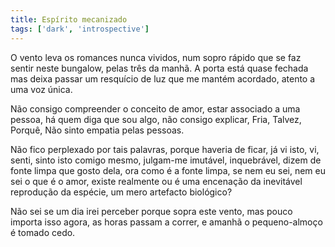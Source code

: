 ```yaml
---
title: Espírito mecanizado
tags: ['dark', 'introspective']
---
```


O vento leva os romances nunca vividos, num sopro rápido que se faz sentir neste bungalow, pelas três da manhã. A porta está quase fechada mas deixa passar um resquício de luz que me mantém acordado, atento a uma voz única.

Não consigo compreender o conceito de amor, estar associado a uma pessoa, há quem diga que sou algo, não consigo explicar, Fria, Talvez, Porquê, Não sinto empatia pelas pessoas.

Não fico perplexado por tais palavras, porque haveria de ficar, já vi isto, vi, senti, sinto isto comigo mesmo, julgam-me imutável, inquebrável, dizem de fonte limpa que gosto dela, ora como é a fonte limpa, se nem eu sei, nem eu sei o que é o amor, existe realmente ou é uma encenação da inevitável reprodução da espécie, um mero artefacto biológico?

Não sei se um dia irei perceber porque sopra este vento, mas pouco importa isso agora, as horas passam a correr, e amanhã o pequeno-almoço é tomado cedo.